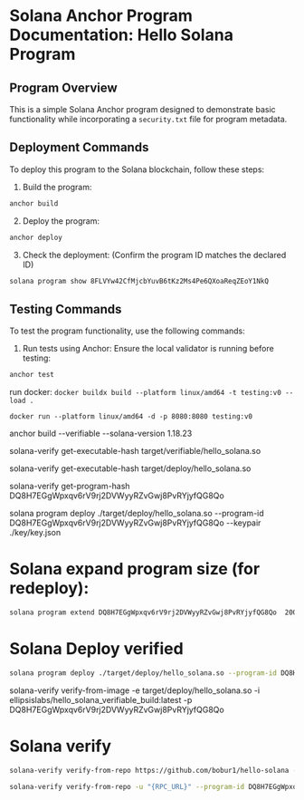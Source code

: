 # Solana Anchor Program Documentation: Hello Solana Program

## Program Overview

This is a simple Solana Anchor program designed to demonstrate basic functionality while incorporating a `security.txt` file for program metadata.

## Deployment Commands

To deploy this program to the Solana blockchain, follow these steps:

1. Build the program:

```bash
anchor build
```

2. Deploy the program:

```bash
anchor deploy
```

3. Check the deployment: (Confirm the program ID matches the declared ID)

```bash
solana program show 8FLVYw42CfMjcbYuvB6tKz2Ms4Pe6QXoaReqZEoY1NkQ
```

## Testing Commands

To test the program functionality, use the following commands:

1. Run tests using Anchor: Ensure the local validator is running before testing:

```bash
anchor test
```

run docker:
`docker buildx build --platform linux/amd64 -t testing:v0 --load .`

`docker run --platform linux/amd64 -d -p 8080:8080 testing:v0`

anchor build --verifiable --solana-version 1.18.23

solana-verify get-executable-hash target/verifiable/hello_solana.so

solana-verify get-executable-hash target/deploy/hello_solana.so

solana-verify get-program-hash DQ8H7EGgWpxqv6rV9rj2DVWyyRZvGwj8PvRYjyfQG8Qo

solana program deploy ./target/deploy/hello_solana.so --program-id DQ8H7EGgWpxqv6rV9rj2DVWyyRZvGwj8PvRYjyfQG8Qo --keypair ./key/key.json


# Solana expand program size (for redeploy):

```bash
solana program extend DQ8H7EGgWpxqv6rV9rj2DVWyyRZvGwj8PvRYjyfQG8Qo  20000 -u d -k ./key/key.json
```

# Solana Deploy verified

```bash 
solana program deploy ./target/deploy/hello_solana.so --program-id DQ8H7EGgWpxqv6rV9rj2DVWyyRZvGwj8PvRYjyfQG8Qo --keypair ./key/key.json
```

solana-verify verify-from-image -e target/deploy/hello_solana.so -i ellipsislabs/hello_solana_verifiable_build:latest -p DQ8H7EGgWpxqv6rV9rj2DVWyyRZvGwj8PvRYjyfQG8Qo


# Solana verify

```bash
solana-verify verify-from-repo https://github.com/bobur1/hello-solana --url {RPC_URL} --program-id DQ8H7EGgWpxqv6rV9rj2DVWyyRZvGwj8PvRYjyfQG8Qo --mount-path programs/hello-solana --library-name hello_solana --commit-hash c09ae94c09f4e3b49c657c7b816c2981c3e63468
```

```bash
solana-verify verify-from-repo -u "{RPC_URL}" --program-id DQ8H7EGgWpxqv6rV9rj2DVWyyRZvGwj8PvRYjyfQG8Qo https://github.com/bobur1/hello-solana --library-name hello_solana --mount-path .
```